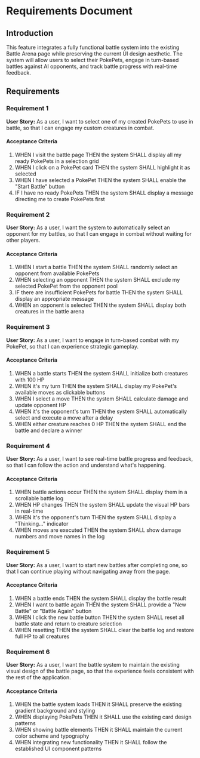 # Requirements Document

## Introduction

This feature integrates a fully functional battle system into the existing Battle Arena page while preserving the current UI design aesthetic. The system will allow users to select their PokePets, engage in turn-based battles against AI opponents, and track battle progress with real-time feedback.

## Requirements

### Requirement 1

**User Story:** As a user, I want to select one of my created PokePets to use in battle, so that I can engage my custom creatures in combat.

#### Acceptance Criteria

1. WHEN I visit the battle page THEN the system SHALL display all my ready PokePets in a selection grid
2. WHEN I click on a PokePet card THEN the system SHALL highlight it as selected
3. WHEN I have selected a PokePet THEN the system SHALL enable the "Start Battle" button
4. IF I have no ready PokePets THEN the system SHALL display a message directing me to create PokePets first

### Requirement 2

**User Story:** As a user, I want the system to automatically select an opponent for my battles, so that I can engage in combat without waiting for other players.

#### Acceptance Criteria

1. WHEN I start a battle THEN the system SHALL randomly select an opponent from available PokePets
2. WHEN selecting an opponent THEN the system SHALL exclude my selected PokePet from the opponent pool
3. IF there are insufficient PokePets for battle THEN the system SHALL display an appropriate message
4. WHEN an opponent is selected THEN the system SHALL display both creatures in the battle arena

### Requirement 3

**User Story:** As a user, I want to engage in turn-based combat with my PokePet, so that I can experience strategic gameplay.

#### Acceptance Criteria

1. WHEN a battle starts THEN the system SHALL initialize both creatures with 100 HP
2. WHEN it's my turn THEN the system SHALL display my PokePet's available moves as clickable buttons
3. WHEN I select a move THEN the system SHALL calculate damage and update opponent HP
4. WHEN it's the opponent's turn THEN the system SHALL automatically select and execute a move after a delay
5. WHEN either creature reaches 0 HP THEN the system SHALL end the battle and declare a winner

### Requirement 4

**User Story:** As a user, I want to see real-time battle progress and feedback, so that I can follow the action and understand what's happening.

#### Acceptance Criteria

1. WHEN battle actions occur THEN the system SHALL display them in a scrollable battle log
2. WHEN HP changes THEN the system SHALL update the visual HP bars in real-time
3. WHEN it's the opponent's turn THEN the system SHALL display a "Thinking..." indicator
4. WHEN moves are executed THEN the system SHALL show damage numbers and move names in the log

### Requirement 5

**User Story:** As a user, I want to start new battles after completing one, so that I can continue playing without navigating away from the page.

#### Acceptance Criteria

1. WHEN a battle ends THEN the system SHALL display the battle result
2. WHEN I want to battle again THEN the system SHALL provide a "New Battle" or "Battle Again" button
3. WHEN I click the new battle button THEN the system SHALL reset all battle state and return to creature selection
4. WHEN resetting THEN the system SHALL clear the battle log and restore full HP to all creatures

### Requirement 6

**User Story:** As a user, I want the battle system to maintain the existing visual design of the battle page, so that the experience feels consistent with the rest of the application.

#### Acceptance Criteria

1. WHEN the battle system loads THEN it SHALL preserve the existing gradient background and styling
2. WHEN displaying PokePets THEN it SHALL use the existing card design patterns
3. WHEN showing battle elements THEN it SHALL maintain the current color scheme and typography
4. WHEN integrating new functionality THEN it SHALL follow the established UI component patterns